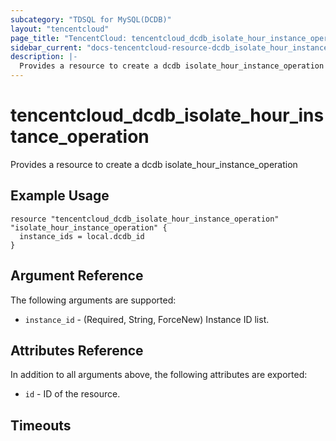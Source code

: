 ```yaml
---
subcategory: "TDSQL for MySQL(DCDB)"
layout: "tencentcloud"
page_title: "TencentCloud: tencentcloud_dcdb_isolate_hour_instance_operation"
sidebar_current: "docs-tencentcloud-resource-dcdb_isolate_hour_instance_operation"
description: |-
  Provides a resource to create a dcdb isolate_hour_instance_operation
---
```


# tencentcloud_dcdb_isolate_hour_instance_operation

Provides a resource to create a dcdb isolate_hour_instance_operation

## Example Usage

```hcl
resource "tencentcloud_dcdb_isolate_hour_instance_operation" "isolate_hour_instance_operation" {
  instance_ids = local.dcdb_id
}
```

## Argument Reference

The following arguments are supported:

* `instance_id` - (Required, String, ForceNew) Instance ID list.

## Attributes Reference

In addition to all arguments above, the following attributes are exported:

* `id` - ID of the resource.



## Timeouts

<no value>



